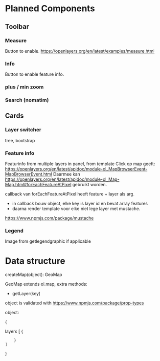 # Planned Components

## Toolbar

### Measure

Button to enable.
https://openlayers.org/en/latest/examples/measure.html

### Info

Button to enable feature info.

### plus / min zoom

### Search (nomatim)

## Cards

### Layer switcher

tree, bootstrap

### Feature info

Featurinfo from multiple layers in panel, from template
Click op map geeft: https://openlayers.org/en/latest/apidoc/module-ol_MapBrowserEvent-MapBrowserEvent.html
Daarmee kan
https://openlayers.org/en/latest/apidoc/module-ol_Map-Map.html#forEachFeatureAtPixel
gebruikt worden.

callback van forEachFeatureAtPixel heeft feature + layer als arg.

- in callback bouw object, elke key is layer id en bevat array features
- daarna render template voor elke niet lege layer met mustache.

https://www.npmjs.com/package/mustache

### Legend

Image from getlegendgraphic if applicable

# Data structure

createMap(object): GeoMap

GeoMap extends ol.map, extra methods:

- getLayer(key)

object is validated with https://www.npmjs.com/package/prop-types

object:

{
  
 layers [
{

        }
    ]

}
